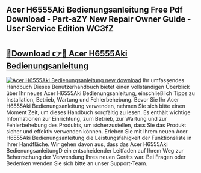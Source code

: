 ## Acer H6555Aki Bedienungsanleitung Free Pdf Download - Part-aZY New Repair Owner Guide - User Service Edition WC3fZ

# <h2><a href="http://df62i9.blite.top/?on=Acer+H6555Aki+Bedienungsanleitung">🔗Download 👉🔴 Acer H6555Aki Bedienungsanleitung</a></h2>

[![Acer H6555Aki Bedienungsanleitung new download](https://i.imgur.com/lujVjoI.png)](http://df62i9.blite.top/?on=Acer+H6555Aki+Bedienungsanleitung)
Ihr umfassendes Handbuch Dieses Benutzerhandbuch bietet einen vollständigen Überblick über Ihr neues Acer H6555Aki Bedienungsanleitung, einschließlich Tipps zu Installation, Betrieb, Wartung und Fehlerbehebung. Bevor Sie Ihr Acer H6555Aki Bedienungsanleitung verwenden, nehmen Sie sich bitte einen Moment Zeit, um dieses Handbuch sorgfältig zu lesen. Es enthält wichtige Informationen zur Einrichtung, zum Betrieb, zur Wartung und zur Fehlerbehebung des Produkts, um sicherzustellen, dass Sie das Produkt sicher und effektiv verwenden können. Erleben Sie mit Ihrem neuen Acer H6555Aki Bedienungsanleitung die Leistungsfähigkeit der Funktionsliste in Ihrer Handfläche. Wir gehen davon aus, dass das Acer H6555Aki BedienungsanleitungD ein entscheidender Leitfaden auf Ihrem Weg zur Beherrschung der Verwendung Ihres neuen Geräts war. Bei Fragen oder Bedenken wenden Sie sich bitte an unser Support-Team.
